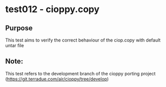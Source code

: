 # test012 - cioppy.copy

## Purpose

This test aims to verify the correct behaviour of the ciop.copy with default untar file

## Note:

This test refers to the development branch of the cioppy porting project (https://git.terradue.com/air/cioppy/tree/develop)